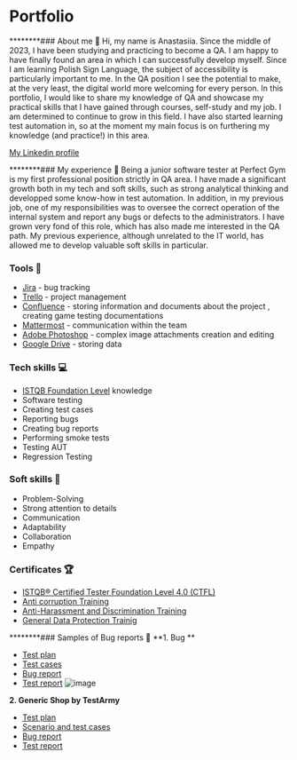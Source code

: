 # Portfolio

********### About me :wave:
Hi, my name is Anastasiia. Since the middle of 2023, I have been studying and practicing to become a QA. I am  happy to have finally found an area in which I can successfully develop myself. Since I am learning Polish Sign Language, the subject of accessibility is particularly important to me. In the QA position I see the potential to make, at the very least, the digital world more welcoming for every person. In this portfolio, I would like to share my knowledge of QA and showcase my practical skills that I have gained through courses, self-study and my job. I am determined to continue to grow in this field. I have also started learning test automation in, so at the moment my main focus is on furthering my knowledge (and practice!) in this area.

[My Linkedin profile](https://www.linkedin.com/in/anastasiia-boiko-kalymon/)

********### My experience :office:
Being a junior software tester at Perfect Gym is my first professional position strictly in QA area. I have made a significant growth both in my tech and soft skills, such as strong analytical thinking and developped some know-how in test automation. In addition, in my previous job, one of my responsibilities was to oversee the correct operation of the internal system and report any bugs or defects to the administrators. I have grown very fond of this role, which has also made me interested in the QA path. My previous experience, although unrelated to the IT world, has allowed me to develop valuable soft skills in particular.

### Tools :wrench:
* [Jira](https://www.atlassian.com/pl/software/jira) - bug tracking
* [Trello](https://trello.com/pl/tour) - project management
* [Confluence](https://www.atlassian.com/software/confluence) - storing information and documents about the project , creating game testing documentations 
* [Mattermost](https://mattermost.com/) - communication within the team
* [Adobe Photoshop](https://www.adobe.com/ca/products/photoshop.html) - complex image attachments creation and editing
* [Google Drive](https://www.google.com/intl/pl_pl/drive/) - storing data
  

### Tech skills :computer:
* [ISTQB Foundation Level](https://sjsi.org/ist-qb/do-pobrania/) knowledge
* Software testing
* Creating test cases
* Reporting bugs
* Creating bug reports
* Performing smoke tests
* Testing AUT
* Regression Testing
  

### Soft skills :file_folder:
* Problem-Solving
* Strong attention to details
* Communication
* Adaptability
* Collaboration
* Empathy


### Certificates :trophy:
* [ISTQB® Certified Tester Foundation Level 4.0 (CTFL)](http://scr.istqb.org/?name=&number=24-CTFL+4-249131-12&orderBy=relevancy&orderDirection=&dateStart=&dateEnd=&expiryStart=&expiryEnd=&certificationBody=&examProvider=&certificationLevel=&country=&resultsPerPage=10)
* [Anti corruption Training](https://drive.google.com/file/d/1EJYuy6ky5z2W1FJ1EBOfbekd0-l058ff/view?usp=sharing)
* [Anti-Harassment and Discrimination Training](https://drive.google.com/file/d/1nVQtJee5huqeL1mIrpdJ5AQqeA7YUVYm/view?usp=sharing)
* [General Data Protection Trainig](https://drive.google.com/file/d/1cnRUl_Ad_gm8y2YlExTIVlNiiIDwutKl/view?usp=sharing)
  

********### Samples of Bug reports :microscope:
**1. Bug **
* [Test plan](https://drive.google.com/file/d/1cRJdU6T6CtdcUbtz7Vtp08lzP7Up145y/view?usp=drive_link)
* [Test cases](https://docs.google.com/document/d/1obBYg-6bmxsXW05WEku2Z7R_r_DquGhnboqCt_j0A9E/edit?usp=drive_link)
* [Bug report](https://docs.google.com/spreadsheets/d/1N0UNluPKfuGABzAiERWwAnW2OD1mKbVmq3zWGuOAJ8Q/edit?usp=drive_link)
* [Test report](https://drive.google.com/file/d/10nz_hn8osQ20P3n1tEWSlKMcgNqtJ_yB/view?usp=drive_link)
![image](https://github.com/user-attachments/assets/9c052ffc-1a91-41c2-af2a-3b728c1da49f)

**2. Generic Shop by TestArmy**
* [Test plan](https://drive.google.com/file/d/14YT3LU42hfid7Ydq7eo5Dv2m8CQwgZNH/view?usp=drive_link)
* [Scenario and test cases](https://docs.google.com/spreadsheets/d/1lCWVFviaHi4Q8tluyCWeMiH4a-cpWKqzjk7G3zJPfqA/edit?usp=sharing)
* [Bug report](https://docs.google.com/spreadsheets/d/1Ztz3sgFs_pcBi3PXwAIu-MNxDDbJeHlPIpnPANpMmIA/edit?usp=sharing)
* [Test report](https://drive.google.com/file/d/1pDDZ93CVt_WPvAae1AgnnMhsZjTb95iB/view?usp=drive_link)

